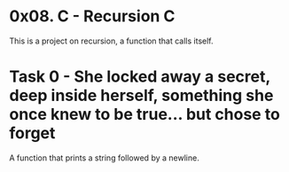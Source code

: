 # 0x08. C - Recursion C
This is a project on recursion, a function that calls itself.

# Task 0 - She locked away a secret, deep inside herself, something she once knew to be true... but chose to forget
A function that prints a string followed by a newline.

